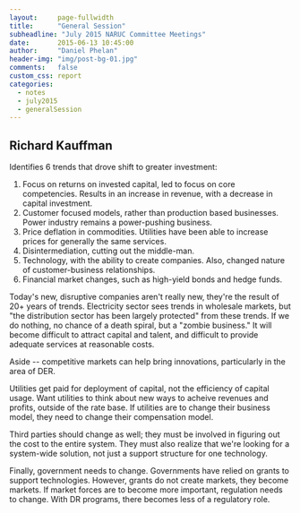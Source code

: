 ```yaml
---
layout:     page-fullwidth
title:      "General Session"
subheadline: "July 2015 NARUC Committee Meetings"
date:       2015-06-13 10:45:00
author:     "Daniel Phelan"
header-img: "img/post-bg-01.jpg"
comments:   false
custom_css: report
categories:
  - notes
  - july2015
  - generalSession
---
```

## Richard Kauffman ##

Identifies 6 trends that drove shift to greater investment:

1. Focus on returns on invested capital, led to focus on core competencies. Results in an increase in revenue, with a decrease in capital investment.
2. Customer focused models, rather than production based businesses. Power industry remains a power-pushing business.
3. Price deflation in commodities. Utilities have been able to increase prices for generally the same services.
4. Disintermediation, cutting out the middle-man.
5. Technology, with the ability to create companies. Also, changed nature of customer-business relationships.
6. Financial market changes, such as high-yield bonds and hedge funds.

Today's new, disruptive companies aren't really new, they're the result of 20+ years of trends. Electricity sector sees trends in wholesale markets, but "the distribution sector has been largely protected" from these trends. If we do nothing, no chance of a death spiral, but a "zombie business." It will become difficult to attract capital and talent, and difficult to provide adequate services at reasonable costs.

Aside -- competitive markets can help bring innovations, particularly in the area of DER.

Utilities get paid for deployment of capital, not the efficiency of capital usage. Want utilities to think about new ways to acheive revenues and profits, outside of the rate base. If utilities are to change their business model, they need to change their compensation model.

Third parties should change as well; they must be involved in figuring out the cost to the entire system. They must also realize that we're looking for a system-wide solution, not just a support structure for one technology.

Finally, government needs to change. Governments have relied on grants to support technologies. However, grants do not create markets, they become markets. If market forces are to become more important, regulation needs to change. With DR programs, there becomes less of a regulatory role.
